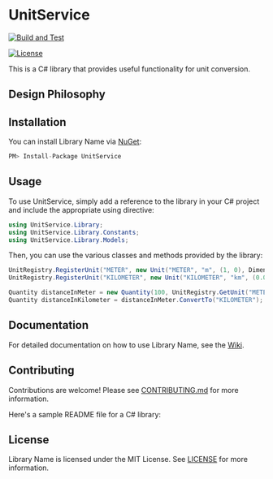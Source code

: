 # UnitService

[![Build and Test](https://github.com/Igben-Nehemiah/UnitService/actions/workflows/build-test.yml/badge.svg)](https://github.com/Igben-Nehemiah/UnitService/actions/workflows/build-test.yml)

<!-- [![NuGet](https://img.shields.io/nuget/v/LibName.svg)](https://www.nuget.org/packages/LibName/) -->
[![License](https://img.shields.io/badge/license-MIT-blue.svg)](LICENSE)

This is a C# library that provides useful functionality for unit conversion.

## Design Philosophy

## Installation 

You can install Library Name via [NuGet](https://www.nuget.org/packages/UnitService/):
```csharp
PM> Install-Package UnitService
```

## Usage

To use UnitService, simply add a reference to the library in your C# project and include the appropriate using directive:

```csharp
using UnitService.Library;
using UnitService.Library.Constants;
using UnitService.Library.Models;
```

Then, you can use the various classes and methods provided by the library:

```csharp
UnitRegistry.RegisterUnit("METER", new Unit("METER", "m", (1, 0), Dimensions.LENGTH));
UnitRegistry.RegisterUnit("KILOMETER", new Unit("KILOMETER", "km", (0.001, 0), Dimensions.LENGTH));

Quantity distanceInMeter = new Quantity(100, UnitRegistry.GetUnit("METER"));
Quantity distanceInKilometer = distanceInMeter.ConvertTo("KILOMETER");

```

## Documentation

For detailed documentation on how to use Library Name, see the [Wiki](https://github.com/Igben-Nehemiah/UnitService/wiki).

## Contributing

Contributions are welcome! Please see [CONTRIBUTING.md](CONTRIBUTING.md) for more information.

Here's a sample README file for a C# library:

## License

Library Name is licensed under the MIT License. See [LICENSE](LICENSE) for more information.






